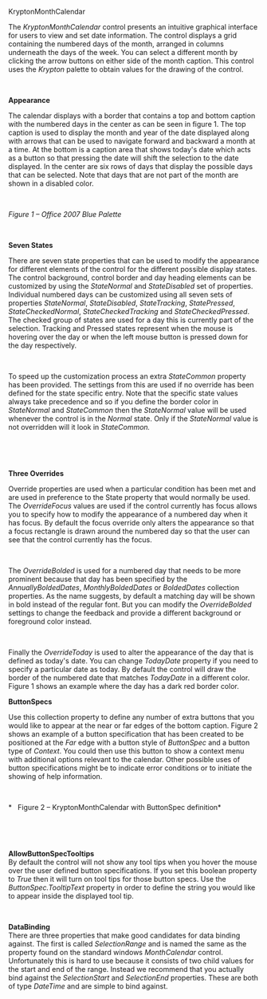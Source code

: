 KryptonMonthCalendar

The *KryptonMonthCalendar* control presents an intuitive graphical interface for
users to view and set date information. The control displays a grid containing
the numbered days of the month, arranged in columns underneath the days of the
week. You can select a different month by clicking the arrow buttons on either
side of the month caption. This control uses the *Krypton* palette to obtain
values for the drawing of the control.

 

**Appearance** 

The calendar displays with a border that contains a top and bottom caption with
the numbered days in the center as can be seen in figure 1. The top caption is
used to display the month and year of the date displayed along with arrows that
can be used to navigate forward and backward a month at a time. At the bottom is
a caption area that shows today's date which acts as a button so that pressing
the date will shift the selection to the date displayed. In the center are six
rows of days that display the possible days that can be selected. Note that days
that are not part of the month are shown in a disabled color.

 

*Figure 1 – Office 2007 Blue Palette*

 

  
**Seven States**

There are seven state properties that can be used to modify the appearance for
different elements of the control for the different possible display states. The
control background, control border and day heading elements can be customized by
using the *StateNormal* and *StateDisabled* set of properties. Individual
numbered days can be customized using all seven sets of properties
*StateNormal*, *StateDisabled*, *StateTracking*, *StatePressed*,
*StateCheckedNormal*, *StateCheckedTracking* and *StateCheckedPressed*. The
checked group of states are used for a day this is currently part of the
selection. Tracking and Pressed states represent when the mouse is hovering over
the day or when the left mouse button is pressed down for the day respectively.

 

To speed up the customization process an extra *StateCommon* property has been
provided. The settings from this are used if no override has been defined for
the state specific entry. Note that the specific state values always take
precedence and so if you define the border color in *StateNormal* and
*StateCommon* then the *StateNormal* value will be used whenever the control is
in the *Normal* state. Only if the *StateNormal* value is not overridden will it
look in *StateCommon.*

 

 

**Three Overrides**

Override properties are used when a particular condition has been met and are
used in preference to the State property that would normally be used. The
*OverrideFocus* values are used if the control currently has focus allows you to
specify how to modify the appearance of a numbered day when it has focus. By
default the focus override only alters the appearance so that a focus rectangle
is drawn around the numbered day so that the user can see that the control
currently has the focus.

 

The *OverrideBolded* is used for a numbered day that needs to be more prominent
because that day has been specified by the *AnnuallyBoldedDates*,
*MonthlyBoldedDates* or *BoldedDates* collection properties. As the name
suggests, by default a matching day will be shown in bold instead of the regular
font. But you can modify the *OverrideBolded* settings to change the feedback
and provide a different background or foreground color instead.

 

Finally the *OverrideToday* is used to alter the appearance of the day that is
defined as today's date. You can change *TodayDate* property if you need to
specify a particular date as today. By default the control will draw the border
of the numbered date that matches *TodayDate* in a different color. Figure 1
shows an example where the day has a dark red border color.

  
  
**ButtonSpecs**

Use this collection property to define any number of extra buttons that you
would like to appear at the near or far edges of the bottom caption. Figure 2
shows an example of a button specification that has been created to be
positioned at the *Far* edge with a button style of *ButtonSpec* and a button
type of *Context*. You could then use this button to show a context menu with
additional options relevant to the calendar. Other possible uses of button
specifications might be to indicate error conditions or to initiate the showing
of help information.

 

*   Figure 2 – KryptonMonthCalendar with ButtonSpec definition*

 

 

**AllowButtonSpecTooltips**  
By default the control will not show any tool tips when you hover the mouse over
the user defined button specifications. If you set this boolean property to
*True* then it will turn on tool tips for those button specs. Use the
*ButtonSpec.TooltipText* property in order to define the string you would like
to appear inside the displayed tool tip.

 

  
**DataBinding**  
There are three properties that make good candidates for data binding against.
The first is called *SelectionRange* and is named the same as the property found
on the standard windows *MonthCalendar* control. Unfortunately this is hard to
use because it consists of two child values for the start and end of the range.
Instead we recommend that you actually bind against the *SelectionStart* and
*SelectionEnd* properties. These are both of type *DateTime* and are simple to
bind against.
